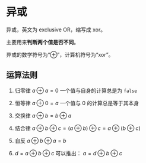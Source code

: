 # 异或

异或，英文为 exclusive OR，缩写成 xor。

主要用来**判断两个值是否不同**。

异或的数学符号为“⊕”，计算机符号为“xor”。

## 运算法则

1. 归零律
   $a ⊕ a = 0$
   一个值与自身的计算总是为 `false`

2. 恒等律
   $a ⊕ 0 = a$
   一个值与 0 的计算总是等于其本身

3. 交换律
   $a ⊕ b = b ⊕ a$

4. 结合律
   $a ⊕ b ⊕ c = (a ⊕ b) ⊕ c = a ⊕ (b ⊕ c)$

5. 自反
   $a ⊕ b ⊕ a = b$

6. $d = a ⊕ b ⊕ c$
   可以推出：
   $a = d ⊕ b ⊕ c$
